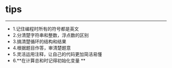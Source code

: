 # tips
***
* 1.记住编程时所有的符号都是英文  
* 2.分清楚字符串和整数，浮点数的区别  
* 3.搞清楚循环的结构和结果  
* 4.根据题目作答，审清楚题意  
* 5.灵活运用注释，让自己的代码更加简洁易懂  
* 6.**在计算总和时记得初始化变量 **   
